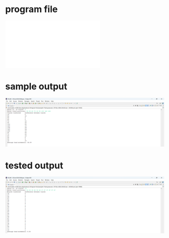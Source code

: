 # program file
![program file](SCAN_519.java)

# sample output
![sample output](SCAN_519.png)

# tested output
![tested output](SCAN_output_519.png)
